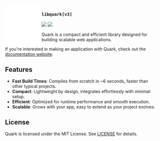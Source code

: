 <!-- TODO: [..] Get a j*b. -->
<img src="assets/branding/quark_white.svg" width="120px" align="left">

### `libquark[v3]`

<a href="https://codeberg.org/pparaxan/Quark/releases" target="_blank"><img src="https://img.shields.io/gitea/v/release/pparaxan/Quark?gitea_url=https%3A%2F%2Fcodeberg.org%2F&sort=semver&display_name=release&date_order_by=published_at&style=for-the-badge&logo=codeberg&logoColor=white&color=%232185D0"/></a>
<a href="https://ziglang.org" target="_blank"><img src="https://img.shields.io/badge/zig%20version-v0.14.0+-F7A41D?style=for-the-badge&logo=zig&logoColor=white"/></a>

Quark is a compact and efficient library designed for building scalable web applications.

If you're interested in making an application with Quark, check out the [documentation website](https://codeberg.org/pparaxan/Quark/wiki).

## Features

- **Fast Build Times**: Compiles from scratch in ~6 seconds, faster than other typical projects.
- **Compact**: Lightweight by design, integrates effortlessly with minimal setup.
- **Efficient**: Optimized for runtime performance and smooth execution.
- **Scalable**: Grows with your app, easy to extend as your project evolves.
<!-- - **Easy to Use**: Provides a simple, intuitive API for rapid web development. -->

## License

Quark is licensed under the MIT License. See [LICENSE](./LICENSE) for details.
